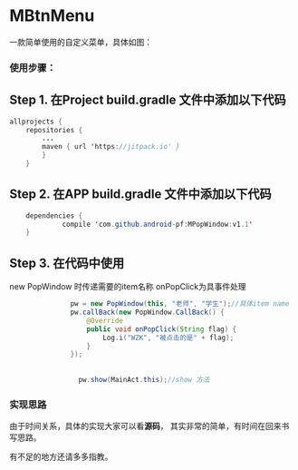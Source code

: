 # MBtnMenu

一款简单使用的自定义菜单，具体如图：

 
<!-- ![Android自定义的效果](http://okbrselg1.bkt.clouddn.com/image/android_menu.png ) -->

### 使用步骤：
## Step 1. 在Project build.gradle 文件中添加以下代码
``` java
allprojects {
	repositories {
		...
		maven { url 'https://jitpack.io' }
		}
	}

```

## Step 2. 在APP build.gradle 文件中添加以下代码
 
``` java
    dependencies {
	         compile 'com.github.android-pf:MPopWindow:v1.1'
	}
```

## Step 3. 在代码中使用
new PopWindow 时传递需要的item名称  onPopClick为具事件处理
``` java
               pw = new PopWindow(this, "老师", "学生");//具体item name
               pw.callBack(new PopWindow.CallBack() {
                   @Override
                   public void onPopClick(String flag) {
                       Log.i("WZK", "被点击的是" + flag);
                   }
               });
               
               
                 pw.show(MainAct.this);//show 方法
```


### 实现思路 
由于时间关系，具体的实现大家可以看**源码**，
其实非常的简单，有时间在回来书写思路。

有不足的地方还请多多指教。
 

  <!-- [1]: http://oddbiem8l.bkt.clouddn.com/mvp.png -->
  <!-- [2]: http://oddbiem8l.bkt.clouddn.com/project.png -->
  <!-- [3]: http://oddbiem8l.bkt.clouddn.com/mvp%E4%B8%80%E4%B8%AA%E8%AF%B7%E6%B1%82%E7%9A%84%E8%BF%87%E7%A8%8B.png -->
  <!-- [4]: http://www.jianshu.com/u/aa53f5d59037 -->
  <!-- [5]: http://www.jianshu.com/p/a7635e39c5ac -->
  <!-- [6]: http://www.jianshu.com/p/cc7ae2f96b64 -->
  <!-- [7]: http://www.jianshu.com/p/92ae9fb83e74 -->
